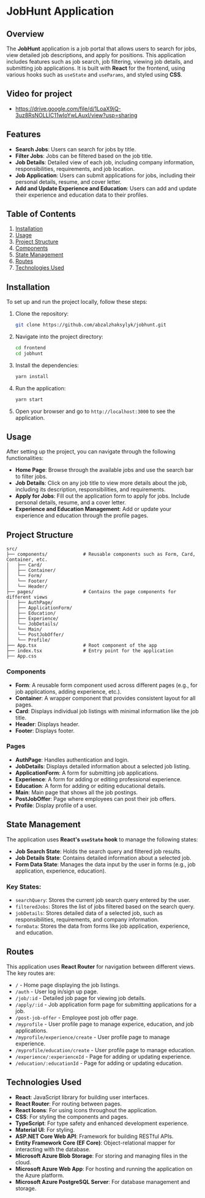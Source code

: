 
# JobHunt Application

## Overview

The **JobHunt** application is a job portal that allows users to search for jobs, view detailed job descriptions, and apply for positions. This application includes features such as job search, job filtering, viewing job details, and submitting job applications. It is built with **React** for the frontend, using various hooks such as `useState` and `useParams`, and styled using **CSS**.

## Video for project
- https://drive.google.com/file/d/1LoaX9jQ-3uz8RsNOLLIC11wIoYwLAuxI/view?usp=sharing

## Features

- **Search Jobs**: Users can search for jobs by title.
- **Filter Jobs**: Jobs can be filtered based on the job title.
- **Job Details**: Detailed view of each job, including company information, responsibilities, requirements, and job location.
- **Job Application**: Users can submit applications for jobs, including their personal details, resume, and cover letter.
- **Add and Update Experience and Education**: Users can add and update their experience and education data to their profiles.

## Table of Contents

1. [Installation](#installation)
2. [Usage](#usage)
3. [Project Structure](#project-structure)
4. [Components](#components)
5. [State Management](#state-management)
6. [Routes](#routes)
7. [Technologies Used](#technologies-used)

## Installation

To set up and run the project locally, follow these steps:

1. Clone the repository:
   ```bash
   git clone https://github.com/abzalzhaksylyk/jobhunt.git
   ```

2. Navigate into the project directory:
   ```bash
   cd frontend
   cd jobhunt
   ```

3. Install the dependencies:
   ```bash
   yarn install
   ```

4. Run the application:
   ```bash
   yarn start
   ```

5. Open your browser and go to `http://localhost:3000` to see the application.

## Usage

After setting up the project, you can navigate through the following functionalities:

- **Home Page**: Browse through the available jobs and use the search bar to filter jobs.
- **Job Details**: Click on any job title to view more details about the job, including its description, responsibilities, and requirements.
- **Apply for Jobs**: Fill out the application form to apply for jobs. Include personal details, resume, and a cover letter.
- **Experience and Education Management**: Add or update your experience and education through the profile pages.

## Project Structure

```plaintext
src/
├── components/             # Reusable components such as Form, Card, Container, etc.
│   ├── Card/
│   ├── Container/
│   └── Form/
│   └── Footer/
│   └── Header/
├── pages/                  # Contains the page components for different views
│   ├── AuthPage/
│   ├── ApplicationForm/
│   ├── Education/
│   ├── Experience/
│   └── JobDetails/
│   └── Main/
│   └── PostJobOffer/
│   └── Profile/
├── App.tsx                 # Root component of the app
├── index.tsx               # Entry point for the application
├── App.css
```

### Components

- **Form**: A reusable form component used across different pages (e.g., for job applications, adding experience, etc.).
- **Container**: A wrapper component that provides consistent layout for all pages.
- **Card**: Displays individual job listings with minimal information like the job title.
- **Header**: Displays header.
- **Footer**: Displays footer.

### Pages

- **AuthPage**: Handles authentication and login.
- **JobDetails**: Displays detailed information about a selected job listing.
- **ApplicationForm**: A form for submitting job applications.
- **Experience**: A form for adding or editing professional experience.
- **Education**: A form for adding or editing educational details.
- **Main**: Main page that shows all the job postings. 
- **PostJobOffer**: Page where employees can post their job offers.
- **Profile**: Display profile of a user.

## State Management

The application uses **React's `useState` hook** to manage the following states:

- **Job Search State**: Holds the search query and filtered job results.
- **Job Details State**: Contains detailed information about a selected job.
- **Form Data State**: Manages the data input by the user in forms (e.g., job application, experience, education).

### Key States:

- `searchQuery`: Stores the current job search query entered by the user.
- `filteredJobs`: Stores the list of jobs filtered based on the search query.
- `jobDetails`: Stores detailed data of a selected job, such as responsibilities, requirements, and company information.
- `formData`: Stores the data from forms like job application, experience, and education.

## Routes

This application uses **React Router** for navigation between different views. The key routes are:

- `/` - Home page displaying the job listings.
- `/auth` - User log in/sign up page.
- `/job/:id` - Detailed job page for viewing job details.
- `/apply/:id` - Job application form page for submitting applications for a job.
- `/post-job-offer` - Employee post job offer page.
- `/myprofile` - User profile page to manage experice, education, and job applications.
- `/myprofile/experience/create` - User profile page to manage experience.
- `/myprofile/education/create` - User profile page to manage education.
- `/experience/:experienceId` - Page for adding or updating experience.
- `/education/:educationId` - Page for adding or updating education.

## Technologies Used

- **React**: JavaScript library for building user interfaces.
- **React Router**: For routing between pages.
- **React Icons**: For using icons throughout the application.
- **CSS**: For styling the components and pages.
- **TypeScript**: For type safety and enhanced development experience.
- **Material UI**: For styling.
- **ASP.NET Core Web API**: Framework for building RESTful APIs.
- **Entity Framework Core (EF Core)**: Object-relational mapper for interacting with the database.
- **Microsoft Azure Blob Storage**: For storing and managing files in the cloud.
- **Microsoft Azure Web App**: For hosting and running the application on the Azure platform.
- **Microsoft Azure PostgreSQL Server**: For database management and storage.

